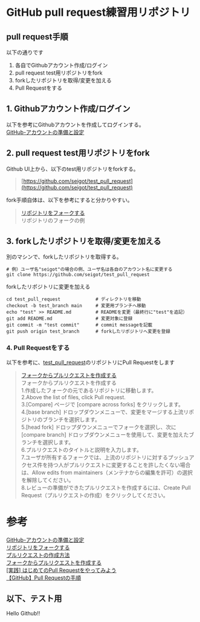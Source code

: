 # GitHub pull request練習用リポジトリ


## pull request手順

以下の通りです

1. 各自でGithubアカウント作成/ログイン
1. pull request test用リポジトリをfork
1. forkしたリポジトリを取得/変更を加える
1. Pull Requestをする

## 1. Githubアカウント作成/ログイン

以下を参考にGithubアカウントを作成してログインする。<br>
[GitHub-アカウントの準備と設定](https://git-scm.com/book/ja/v2/GitHub-アカウントの準備と設定)

## 2. pull request test用リポジトリをfork

Github UI上から、以下のtest用リポジトリをforkする。<br>
> [https://github.com/seigot/test_pull_request](https://github.com/seigot/test_pull_request)

fork手順自体は、以下を参考にすると分かりやすい。

> [リポジトリをフォークする](https://docs.github.com/ja/free-pro-team@latest/github/getting-started-with-github/fork-a-repo)<br>
> リポジトリのフォークの例

## 3. forkしたリポジトリを取得/変更を加える

別のマシンで、forkしたリポジトリを取得する。

```
# 例）ユーザ名"seigot"の場合の例、ユーザ名は各自のアカウント名に変更する
git clone https://github.com/seigot/test_pull_request
```

forkしたリポジトリに変更を加える

```
cd test_pull_request             # ディレクトリを移動
checkout -b test_branch main     # 変更用ブランチへ移動
echo "test" >> README.md         # READMEを変更（最終行に"test"を追記）
git add README.md                # 変更対象に登録
git commit -m "test commit"      # commit messageを記載
git push origin test_branch      # forkしたリポジトリへ変更を登録
```

### 4. Pull Requestをする

以下を参考に、[test_pull_request](https://github.com/seigot/test_pull_request)のリポジトリにPull Requestをします<br>

>[フォークからプルリクエストを作成する](https://docs.github.com/ja/free-pro-team@latest/github/collaborating-with-issues-and-pull-requests/creating-a-pull-request-from-a-fork)<br>
フォークからプルリクエストを作成する<br>
1.作成したフォークの元であるリポジトリに移動します。<br>
2.Above the list of files, click  Pull request.<br>
3.[Compare] ページで [compare across forks] をクリックします。<br>
4.[base branch] ドロップダウンメニューで、変更をマージする上流リポジトリのブランチを選択します。<br>
5.[head fork] ドロップダウンメニューでフォークを選択し、次に [compare branch] ドロップダウンメニューを使用して、変更を加えたブランチを選択します。<br>
6.プルリクエストのタイトルと説明を入力します。<br>
7.ユーザが所有するフォークでは、上流のリポジトリに対するプッシュアクセス件を持つ人がプルリクエストに変更することを許したくない場合は、Allow edits from maintainers（メンテナからの編集を許可）の選択を解除してください。<br>
8.レビューの準備ができたプルリクエストを作成するには、Create Pull Request（プルリクエストの作成）をクリックしてください。<br>


# 参考
[GitHub-アカウントの準備と設定](https://git-scm.com/book/ja/v2/GitHub-アカウントの準備と設定)<br>
[リポジトリをフォークする](https://docs.github.com/ja/free-pro-team@latest/github/getting-started-with-github/fork-a-repo)<br>
[プルリクエストの作成方法](https://docs.github.com/ja/free-pro-team@latest/github/collaborating-with-issues-and-pull-requests/creating-a-pull-request)<br>
[フォークからプルリクエストを作成する](https://docs.github.com/ja/free-pro-team@latest/github/collaborating-with-issues-and-pull-requests/creating-a-pull-request-from-a-fork)<br>
[[実践] はじめてのPull Requestをやってみよう](https://qiita.com/wataryooou/items/8dce6b6d5f54ab2cef04)<br>
[【GitHub】Pull Requestの手順](https://qiita.com/aipacommander/items/d61d21988a36a4d0e58b)<br>

## 以下、テスト用
Hello Github!! <br>

